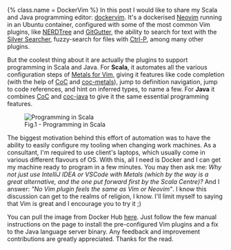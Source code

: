 {%
  class.name = DockerVim
%}
In this post I would like to share my Scala and Java programming editor:
[dockervim](https://github.com/talestonini/dockervim).  It's a dockerised [Neovim](https://neovim.io/)
running in an Ubuntu container, configured with some of the most common Vim plugins, like
[NERDTree](https://github.com/preservim/nerdtree) and [GitGutter](https://github.com/airblade/vim-gitgutter), the
ability to search for text with the [Silver Searcher](https://github.com/Numkil/ag.nvim), fuzzy-search for files with
[Ctrl-P](https://github.com/kien/ctrlp.vim), among many other plugins.

But the coolest thing about it are actually the plugins to support programming in Scala and Java.  For **Scala**, it
automates all the various configuration steps of [Metals for Vim](https://scalameta.org/metals/docs/editors/vim.html),
giving it features like code completion (with the help of [CoC](https://github.com/neoclide/coc.nvim) and
[coc-metals](https://github.com/scalameta/coc-metals)), jump to definition navigation, jump to code references, and hint
on inferred types, to name a few.  For **Java** it combines [CoC](https://github.com/neoclide/coc.nvim) and
[coc-java](https://github.com/neoclide/coc-java) to give it the same essential programming features.

<div class="aside">
  <figure>
    <img src="/img/vimide.png" alt="Programming in Scala" />
    <figcaption>Fig.1 - Programming in Scala</figcaption>
  </figure>
</div>

The biggest motivation behind this effort of automation was to have the ability to easily configure my tooling when
changing work machines.  As a consultant, I'm required to use client's laptops, which usually come in various different
flavours of OS.  With this, all I need is Docker and I can get my machine ready to program in a few minutes.  You may
then ask me: *Why not just use IntelliJ IDEA or VSCode with Metals (which by the way is a great alternative, and the one
put forward first by the Scala Centre)?*  And I answer: *"No Vim plugin feels the same as Vim or Neovim"*.  I know this
discussion can get to the realms of religion, I know.  I'll limit myself to saying that Vim is great and I encourage you
to try it ;)

You can pull the image from Docker Hub [here](https://hub.docker.com/r/talestonini/dockervim).  Just follow the few
manual instructions on the page to install the pre-configured Vim plugins and a fix to the Java language server binary.
Any feedback and improvement contributions are greatly appreciated. Thanks for the read.
